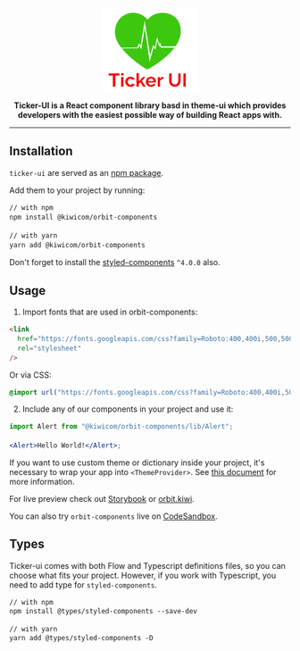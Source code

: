 
<div align="center">

<div align="center">
  <a href="https://orbit.kiwi" target="_blank">
    <img alt="orbit-components" src="ticker-ui.png" srcset="https://orbit.kiwi/files/orbit-components@2x.png 2x" height="150px" />
  </a>
</div>

<strong>Ticker-UI is a React component library basd in theme-ui which provides developers with the easiest possible way of building React apps with.</strong>

</div>

---

## Installation

`ticker-ui` are served as an [npm package](https://www.npmjs.com/package/@xteam/ticker-ui).

Add them to your project by running:

```bash
// with npm
npm install @kiwicom/orbit-components

// with yarn
yarn add @kiwicom/orbit-components
```

Don't forget to install the [styled-components](https://github.com/styled-components/styled-components/) `^4.0.0` also.

## Usage

1. Import fonts that are used in orbit-components:

```html
<link
  href="https://fonts.googleapis.com/css?family=Roboto:400,400i,500,500i,700"
  rel="stylesheet"
/>
```

Or via CSS:

```css
@import url("https://fonts.googleapis.com/css?family=Roboto:400,400i,500,500i,700");
```

2. Include any of our components in your project and use it:

```jsx
import Alert from "@kiwicom/orbit-components/lib/Alert";

<Alert>Hello World!</Alert>;
```

If you want to use custom theme or dictionary inside your project, it's necessary to wrap your app into `<ThemeProvider>`. See [this document](https://github.com/kiwicom/orbit/tree/master/packages/orbit-components/src/ThemeProvider/README.md) for more information.

For live preview check out [Storybook](https://kiwicom.github.io/ticker/) or [orbit.kiwi](https://ticker-ui.ui).

You can also try `orbit-components` live on [CodeSandbox](https://codesandbox.io/s/github/designkiwicom/orbit-sandbox).

## Types

Ticker-ui comes with both Flow and Typescript definitions files, so you can choose what fits your project. However, if you work with Typescript, you need to add type for `styled-components`.

```
// with npm
npm install @types/styled-components --save-dev

// with yarn
yarn add @types/styled-components -D
```

